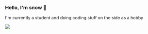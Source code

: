 ### Hello, I'm snow 👋

I'm currently a student and doing coding stuff on the side as a hobby

<img align="center" src="https://github-readme-stats.vercel.app/api?username=kibbewater&theme=dark" />
